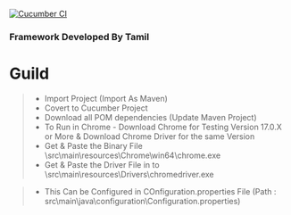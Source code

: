 [![Cucumber CI](https://github.com/Damm999/CucumberBDD/actions/workflows/CI.yml/badge.svg)](https://github.com/Damm999/CucumberBDD/actions/workflows/CI.yml)

### Framework Developed By Tamil
  
# Guild 
> * Import Project (Import As Maven)
> * Covert to Cucumber Project
> * Download all POM dependencies (Update Maven Project)
> * To Run in Chrome - Download Chrome for Testing Version 17.0.X or More & Download Chrome Driver for the same Version
> * Get & Paste the Binary File \\src\\main\\resources\\Chrome\\win64\\chrome.exe
> * Get & Paste the Driver File in to \\src\\main\\resources\\Drivers\\chromedriver.exe

> * This Can be Configured in COnfiguration.properties File (Path : src\main\java\configuration\Configuration.properties)

